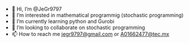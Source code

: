 - 👋 Hi, I’m @JeGr9797
- 👀 I’m interested in mathematical programmig (stochastic programming)
- 🌱 I’m currently learning python and Gurobi
- 💞️ I’m looking to collaborate on stochastic programming
- 📫 How to reach me jegr9797@gmail.com or A01662477@tec.mx

<!---
JeGr9797/JeGr9797 is a ✨ special ✨ repository because its `README.md` (this file) appears on your GitHub profile.
You can click the Preview link to take a look at your changes.
--->
